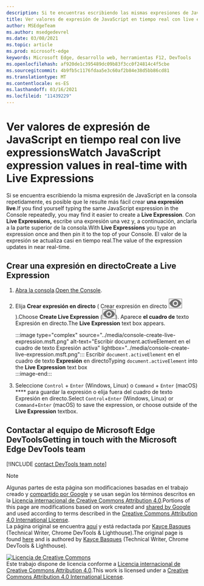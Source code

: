 ```yaml
---
description: Si te encuentras escribiendo las mismas expresiones de JavaScript en la consola repetidamente, prueba Live Expressions en su lugar.
title: Ver valores de expresión de JavaScript en tiempo real con live expressions
author: MSEdgeTeam
ms.author: msedgedevrel
ms.date: 03/08/2021
ms.topic: article
ms.prod: microsoft-edge
keywords: Microsoft Edge, desarrollo web, herramientas F12, DevTools
ms.openlocfilehash: af920de1c395489dc09b83f3cc0f24814c4f5cbe
ms.sourcegitcommit: 4b9fb5c1176fdaa5e3c60af2b84e38d5bb86cd81
ms.translationtype: MT
ms.contentlocale: es-ES
ms.lasthandoff: 03/16/2021
ms.locfileid: "11439229"
---
```

<!-- Copyright Kayce Basques 

   Licensed under the Apache License, Version 2.0 (the "License");
   you may not use this file except in compliance with the License.
   You may obtain a copy of the License at

       https://www.apache.org/licenses/LICENSE-2.0

   Unless required by applicable law or agreed to in writing, software
   distributed under the License is distributed on an "AS IS" BASIS,
   WITHOUT WARRANTIES OR CONDITIONS OF ANY KIND, either express or implied.
   See the License for the specific language governing permissions and
   limitations under the License.  -->

# <a name="watch-javascript-expression-values-in-real-time-with-live-expressions"></a><span data-ttu-id="593f1-104">Ver valores de expresión de JavaScript en tiempo real con live expressions</span><span class="sxs-lookup"><span data-stu-id="593f1-104">Watch JavaScript expression values in real-time with Live Expressions</span></span>  

<span data-ttu-id="593f1-105">Si se encuentra escribiendo la misma expresión de JavaScript en la consola repetidamente, es posible que le resulte más fácil crear **una expresión live**.</span><span class="sxs-lookup"><span data-stu-id="593f1-105">If you find yourself typing the same JavaScript expression in the Console repeatedly, you may find it easier to create a **Live Expression**.</span></span>  <span data-ttu-id="593f1-106">Con **Live Expressions,** escribe una expresión una vez y, a continuación, anclarla a la parte superior de la consola.</span><span class="sxs-lookup"><span data-stu-id="593f1-106">With **Live Expressions** you type an expression once and then pin it to the top of your Console.</span></span>  <span data-ttu-id="593f1-107">El valor de la expresión se actualiza casi en tiempo real.</span><span class="sxs-lookup"><span data-stu-id="593f1-107">The value of the expression updates in near real-time.</span></span>  

## <a name="create-a-live-expression"></a><span data-ttu-id="593f1-108">Crear una expresión en directo</span><span class="sxs-lookup"><span data-stu-id="593f1-108">Create a Live Expression</span></span>  

1.  <span data-ttu-id="593f1-109">[Abra la consola][DevToolsConsoleReferenceOpenConsole].</span><span class="sxs-lookup"><span data-stu-id="593f1-109">[Open the Console][DevToolsConsoleReferenceOpenConsole].</span></span>  
1.  <span data-ttu-id="593f1-110">Elija **Crear expresión en directo** \( Crear expresión en directo ![ ](../media/create-live-expression-icon.msft.png) \).</span><span class="sxs-lookup"><span data-stu-id="593f1-110">Choose **Create Live Expression** \(![Create Live Expression](../media/create-live-expression-icon.msft.png)\).</span></span>  <span data-ttu-id="593f1-111">Aparece **el cuadro de** texto Expresión en directo.</span><span class="sxs-lookup"><span data-stu-id="593f1-111">The **Live Expression** text box appears.</span></span>  
    
    :::image type="complex" source="../media/console-create-live-expression.msft.png" alt-text="Escribir document.activeElement en el cuadro de texto Expresión activa" lightbox="../media/console-create-live-expression.msft.png":::
       <span data-ttu-id="593f1-113">Escribir `document.activeElement` en el cuadro de texto **Expresión** en directo</span><span class="sxs-lookup"><span data-stu-id="593f1-113">Typing `document.activeElement` into the **Live Expression** text box</span></span>  
    :::image-end:::  
    
1.  <span data-ttu-id="593f1-114">Seleccione `Control` + `Enter` \(Windows, Linux\) o `Command` + `Enter` \(macOS\) \*\*\*\* para guardar la expresión o elija fuera del cuadro de texto Expresión en directo.</span><span class="sxs-lookup"><span data-stu-id="593f1-114">Select `Control`+`Enter` \(Windows, Linux\) or `Command`+`Enter` \(macOS\) to save the expression, or choose outside of the **Live Expression** textbox.</span></span>  

## <a name="getting-in-touch-with-the-microsoft-edge-devtools-team"></a><span data-ttu-id="593f1-115">Contactar al equipo de Microsoft Edge DevTools</span><span class="sxs-lookup"><span data-stu-id="593f1-115">Getting in touch with the Microsoft Edge DevTools team</span></span>  

[!INCLUDE [contact DevTools team note](../includes/contact-devtools-team-note.md)]  

<!-- links -->  

[DevToolsConsoleReferenceOpenConsole]: ./reference.md#open-the-console "Abra la consola: referencia de consola | Microsoft Docs"  

> [!NOTE]
> <span data-ttu-id="593f1-117">Algunas partes de esta página son modificaciones basadas en el trabajo creado y [compartido por Google][GoogleSitePolicies] y se usan según los términos descritos en la [Licencia internacional de Creative Commons Attribution 4.0][CCA4IL].</span><span class="sxs-lookup"><span data-stu-id="593f1-117">Portions of this page are modifications based on work created and [shared by Google][GoogleSitePolicies] and used according to terms described in the [Creative Commons Attribution 4.0 International License][CCA4IL].</span></span>  
> <span data-ttu-id="593f1-118">La página original se encuentra [aquí](https://developers.google.com/web/tools/chrome-devtools/console/live-expressions) y está redactada por [Kayce Basques][KayceBasques] \(Technical Writer, Chrome DevTools \& Lighthouse\).</span><span class="sxs-lookup"><span data-stu-id="593f1-118">The original page is found [here](https://developers.google.com/web/tools/chrome-devtools/console/live-expressions) and is authored by [Kayce Basques][KayceBasques] \(Technical Writer, Chrome DevTools \& Lighthouse\).</span></span>  

[![Licencia de Creative Commons][CCby4Image]][CCA4IL]  
<span data-ttu-id="593f1-120">Este trabajo dispone de licencia conforme a [Licencia internacional de Creative Commons Attribution 4.0][CCA4IL].</span><span class="sxs-lookup"><span data-stu-id="593f1-120">This work is licensed under a [Creative Commons Attribution 4.0 International License][CCA4IL].</span></span>  

[CCA4IL]: https://creativecommons.org/licenses/by/4.0  
[CCby4Image]: https://i.creativecommons.org/l/by/4.0/88x31.png  
[GoogleSitePolicies]: https://developers.google.com/terms/site-policies  
[KayceBasques]: https://developers.google.com/web/resources/contributors/kaycebasques  
